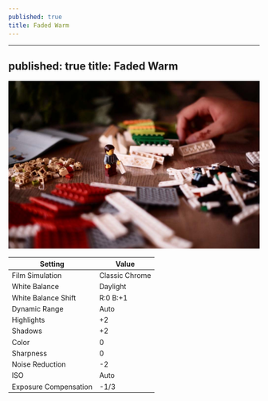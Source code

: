 ```yaml
---
published: true
title: Faded Warm
---
```


---
published: true
title: Faded Warm
---

![](/content/photography/images/fuji-faded-warm.jpg)

| Setting               | Value          |
| --------------------- | -------------- |
| Film Simulation       | Classic Chrome |
| White Balance         | Daylight       |
| White Balance Shift   | R:0 B:+1       |
| Dynamic Range         | Auto           |
| Highlights            | +2             |
| Shadows               | +2             |
| Color                 | 0              |
| Sharpness             | 0              |
| Noise Reduction       | -2             |
| ISO                   | Auto           |
| Exposure Compensation | -1/3           |
